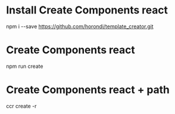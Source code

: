 # Install Create Components react

npm i --save https://github.com/horondi/template_creator.git

# Create Components react

npm run create <Component name>

# Create Components react + path

ccr create -r <path> <ComponentName>